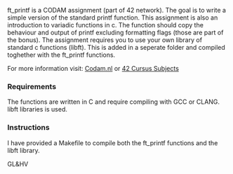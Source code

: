 ft_printf is a CODAM assignment (part of 42 network).
The goal is to write a simple version of the standard printf function. 
This assignment is also an introduction to variadic functions in c.
The function should copy the behaviour and output of printf excluding
formatting flags (those are part of the bonus).
The assignment requires you to use your own library of standard c functions
(libft). This is added in a seperate folder and compiled toghether with the ft_printf functions.

For more information visit: [Codam.nl](https://codam.nl/) or [42 Cursus Subjects](https://github.com/Surfi89/42cursus/tree/main/Subject%20PDFs)

### Requirements
The functions are written in C and require compiling with GCC or CLANG. libft libraries is used.

### Instructions
I have provided a Makefile to compile both the ft_printf functions and the libft library.

GL&HV
